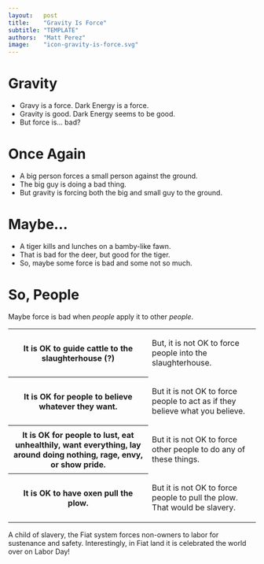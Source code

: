 ```yaml
---
layout:   post
title:    "Gravity Is Force"
subtitle: "TEMPLATE"
authors:  "Matt Perez"
image:    "icon-gravity-is-force.svg"
---
```


<div style="display:none;">
 <p>Gravy is a force. Dark Energy is a force. Gravity is good, Dark Energy seems to be good. But force is bad.</p>
</div>

<h1>Gravity</h1>
 <ul>
  <li>Gravy is a force. Dark Energy is a force.</li>
  <li>Gravity is good. Dark Energy seems to be good.</li>
  <li>But force is&hellip; bad?</li>
 </ul>

<h1>Once Again</h1>
 <ul>
  <li>A big person forces a small person against the ground.</li>
  <li>The big guy is doing a bad thing.</li>
  <li>But gravity is forcing both the big and small guy to the ground.</li>
 </ul>

<h1>Maybe…</h1>
 <ul>
  <li>A tiger kills and lunches on a bamby-like fawn.</li>
  <li>That is bad for the deer, but good for the tiger.</li>
  <li>So, maybe some force is bad and some not so much.</li>
 </ul>

<h1>So, People</h1>
 <p>Maybe force is bad when <em>people</em> apply it to other <em>people</em>.</p>
  <div class="_center">
   <table class="_h2table">
    <tr>
     <th>It is OK to guide cattle to the slaughterhouse (?)</th>
     <td>
      <p>But, it is not OK to force people into the slaughterhouse.</p>
     </td>
    </tr>
    <tr>
     <th>It is OK for people to believe whatever they want.</th>
     <td>
      <p>But it is not OK to force people to act as if they believe what you believe.</p>
     </td>
    </tr>
    <tr>
     <th>It is OK for people to lust, eat unhealthily, want everything, lay around doing nothing, rage, envy, or show pride.</th>
     <td>
      <p>But it is not OK to force other people to do any of these things.</p>
     </td>
    </tr>
    <tr>
     <th>It is OK to have oxen pull the plow.</th>
     <td>
      <p>But it is not OK to force people to pull the plow. That would be slavery.</p>
     </td>
    </tr>
   </table>
  </div>
 <p>A child of slavery, the <span class="_paradigm">Fiat</span> system forces non-owners to labor for sustenance and safety. Interestingly, in <span class="_paradigm">Fiat</span> land it is celebrated the world over on Labor Day!</p>
